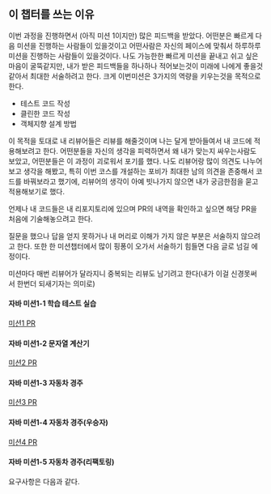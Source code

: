 ## 이 챕터를 쓰는 이유
이번 과정을 진행하면서 (아직 미션 1이지만) 많은 피드백을 받았다.
어떤분은 빠르게 다음 미션을 진행하는 사람들이 있을것이고 어떤사람은 자신의 페이스에 맞춰서
하루하루 미션을 진행하는 사람들이 있을것이다.
나도 가능한한 빠르게 미션을 끝내고 쉬고 싶은 마음이 굴뚝같지만,
내가 받은 피드백들을 하나하나 적어보는것이 미래에 나에게 좋을것같아서 최대한 서술하려고 한다.
크게 이번미션은 3가지의 역량을 키우는것을 목적으로 한다.

- 테스트 코드 작성
- 클린한 코드 작성
- 객체지향 설계 방법

이 목적을 토대로 내 리뷰어들은 리뷰를 해줄것이며 나는 달게 받아들여서 내 코드에 적용해보려고 한다.
어떤분들을 자신의 생각을 피력하면서 왜 내가 맞는지 싸우는사람도 보았고,
어떤분들은 이 과정이 괴로워서 포기를 했다. 나도 리뷰어랑 많이 의견도 나누어보고 생각을 해봤고,
특히 이번 코스를 개설하는 포비가 최대한 남의 의견을 존중해서 코드를 바꿔보라고 했기에,
리뷰어의 생각이 아예 빗나가지 않으면 내가 궁금한점을 묻고 적용해보기로 했다.

언제나 내 코드들은 내 리포지토리에 있으며
PR의 내역을 확인하고 싶으면 해당 PR을 처음에 기술해놓으려고 한다.
  
질문을 했으나 답을 얻지 못하거나 내 머리로 이해가 가지 않은 부분은 서술하지 않으려고 한다.
또한 한 미션챕터에서 많이 핑퐁이 오가서 서술하기 힘들면 다음 글로 넘길 에정이다.

미션마다 매번 리뷰어가 달라지니 중복되는 리뷰도 남기려고 한다(내가 이걸 신경못써서 한번더 되새기자는 의미로)

#### 자바 미션1-1 학습 테스트 실습
[미션1 PR](https://github.com/next-step/java-racingcar/pull/1283)
#### 자바 미션1-2 문자열 계산기
[미션2 PR](https://github.com/next-step/java-racingcar/pull/1322)
#### 자바 미션1-3 자동차 경주
[미션3 PR](https://github.com/next-step/java-racingcar/pull/1342)
#### 자바 미션1-4 자동차 경주(우승자)
[미션4 PR](https://github.com/next-step/java-racingcar/pull/1401)
#### 자바 미션1-5 자동차 경주(리팩토링)


요구사항은 다음과 같다.
